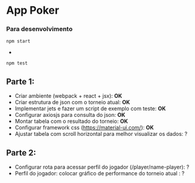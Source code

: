 # App Poker

### Para desenvolvimento

```
npm start
```
+
```
npm test
```

## Parte 1:
* Criar ambiente (webpack + react + jsx): **OK**
* Criar estrutura de json com o torneio atual: **OK**
* Implementar jets e fazer um script de exemplo com teste: **OK**
* Configurar axiosjs para consulta do json: **OK**
* Montar tabela com o resultado do torneio: **OK**
* Configurar framework css (https://material-ui.com/): **OK**
* Ajustar tabela com scroll horizontal para melhor visualizar os dados: ?

## Parte 2:
* Configurar rota para acessar perfil do jogador (/player/name-player): ?
* Perfil do jogador: colocar gráfico de performance do torneio atual : ?
